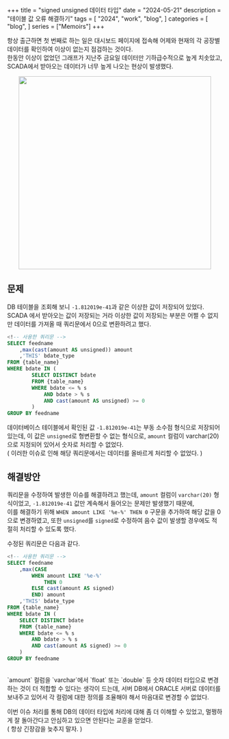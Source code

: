 +++
title = "signed unsigned 데이터 타입"
date = "2024-05-21"
description = "테이블 값 오류 해결하기"
tags = [
    "2024",
    "work",
    "blog",
]
categories = [
    "blog",
]
series = ["Memoirs"]
+++

항상 출근하면 첫 번째로 하는 일은 대시보드 페이지에 접속해 어제와 현재의 각 공장별 데이터를 확인하여 이상이 없는지 점검하는 것이다.<br>
한동안 이상이 없었던 그래프가 지난주 금요일 데이터만 기하급수적으로 높게 치솟았고, SCADA에서 받아오는 데이터가 너무 높게 나오는 현상이 발생했다.

<p align="center"><img src="https://github.com/user-attachments/assets/fecc2a85-8bc1-44de-b4f7-68601dc4ff8e" width="450"></p>

<!--more-->

## 문제

DB 테이블을 조회해 보니 `-1.812019e-41`과 같은 이상한 값이 저장되어 있었다. <br>
SCADA 에서 받아오는 값이 저장되는 거라 이상한 값이 저장되는 부분은 어쩔 수 없지만 데이터를 가져올 때 쿼리문에서 0으로 변환하려고 했다.

```sql
<!-- 사용한 쿼리문 -->
SELECT feedname
    ,max(cast(amount AS unsigned)) amount
    ,'THIS' bdate_type
FROM {table_name}
WHERE bdate IN (
        SELECT DISTINCT bdate
        FROM {table_name}
        WHERE bdate <= % s
            AND bdate > % s
            AND cast(amount AS unsigned) >= 0
        )
GROUP BY feedname
```

데이터베이스 테이블에서 확인된 값 `-1.812019e-41`는 부동 소수점 형식으로 저장되어 있는데, 이 값은 `unsigned`로 형변환할 수 없는 형식으로, `amount` 컬럼이 varchar(20)으로 지정되어 있어서 숫자로 처리할 수 없었다. <br>
( 이러한 이슈로 인해 해당 쿼리문에서는 데이터를 올바르게 처리할 수 없었다. )

## 해결방안

쿼리문을 수정하여 발생한 이슈를 해결하려고 했는데, `amount` 컬럼이 `varchar(20)` 형식이었고, `-1.812019e-41` 값만 계속해서 들어오는 문제만 발생했기 때문에, <br>
이를 해결하기 위해 `WHEN amount LIKE '%e-%' THEN 0` 구문을 추가하여 해당 값을 0으로 변경하였고, 또한 `unsigned`를 `signed`로 수정하여 음수 값이 발생할 경우에도 적절히 처리할 수 있도록 했다.

수정된 쿼리문은 다음과 같다.

```sql
<!-- 사용한 쿼리문 -->
SELECT feedname
    ,max(CASE 
        WHEN amount LIKE '%e-%'
            THEN 0
        ELSE cast(amount AS signed)
        END) amount
    ,'THIS' bdate_type
FROM {table_name}
WHERE bdate IN (
    SELECT DISTINCT bdate
    FROM {table_name}
    WHERE bdate <= % s
        AND bdate > % s
        AND cast(amount AS signed) >= 0
    )
GROUP BY feedname
```

<br>
`amount` 컬럼을 `varchar`에서 `float` 또는 `double` 등 숫자 데이터 타입으로 변경하는 것이 더 적합할 수 있다는 생각이 드는데, 서버 DB에서 ORACLE 서버로 데이터를 보내주고 있어서 각 컬럼에 대한 정의를 조율해야 해서 마음대로 변경할 수 없었다. <br>

이번 이슈 처리를 통해 DB의 데이터 타입에 처리에 대해 좀 더 이해할 수 있었고, 멀쩡하게 잘 돌아간다고 안심하고 있으면 안된다는 교훈을 얻었다. <br>
( 항상 긴장감을 늦추지 말자. )
